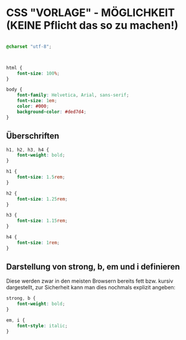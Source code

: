 # CSS "VORLAGE" - MÖGLICHKEIT (KEINE Pflicht das so zu machen!)

```css

@charset "utf-8";



html {
    font-size: 100%;
}

body {
    font-family: Helvetica, Arial, sans-serif;
    font-size: 1em;
    color: #000;
    background-color: #ded7d4;
}
```


## Überschriften
```css
h1, h2, h3, h4 {
    font-weight: bold;
}

h1 {
    font-size: 1.5rem;
}

h2 {
    font-size: 1.25rem;
}

h3 {
    font-size: 1.15rem;
}

h4 {
    font-size: 1rem;
}
```


## Darstellung von strong, b, em und i definieren

Diese werden zwar in den meisten Browsern bereits fett bzw. kursiv dargestellt, zur Sicherheit kann man dies nochmals explizit angeben:
```css
strong, b {
    font-weight: bold;
}

em, i {
    font-style: italic;
}
```

